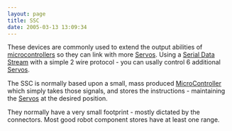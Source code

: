 ```yaml
---
layout: page
title: SSC
date: 2005-03-13 13:09:34
---
```

<p>These devices are commonly used to extend the output abilities of <a a="" brain")="" for="" href="/wiki/microcontroller.html" robot"="" title="A programmable digital controller (or ">microcontrollers</a> so they can link with more <a href="/wiki/servo_motor.html" title="A motor with built in positioning control - easily interfaced with digital systems">Servos</a>. Using a <a href="/wiki/serial_data_stream.html" title="Serial Data Stream">Serial Data Stream</a> with a simple 2 wire protocol - you can usally control 6 additional <a href="/wiki/servo_motor.html" title="A motor with built in positioning control - easily interfaced with digital systems">Servos</a>.
</p>
<p>The SSC is normally based upon a small, mass produced <a a="" brain")="" for="" href="/wiki/microcontroller.html" robot"="" title="A programmable digital controller (or ">MicroController</a> which simply takes those signals, and stores the instructions - maintaining the <a href="/wiki/servo_motor.html" title="A motor with built in positioning control - easily interfaced with digital systems">Servos</a> at the desired position.
</p>
<p>They normally have a very small footprint - mostly dictated by the connectors. Most good robot component stores have at least one range.
</p>
